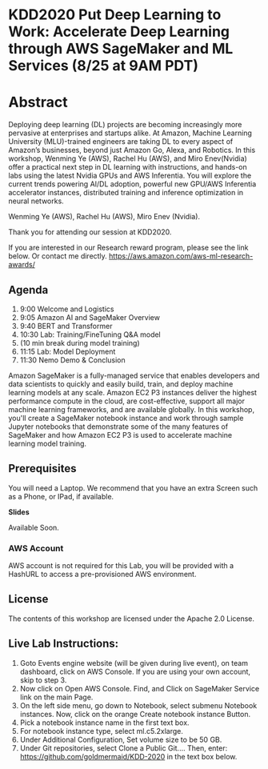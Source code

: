 # KDD2020 Put Deep Learning to Work: Accelerate Deep Learning through AWS SageMaker and ML Services  (8/25 at 9AM PDT)
# Abstract
Deploying deep learning (DL) projects are becoming increasingly more pervasive at enterprises and startups alike. At Amazon, Machine Learning University (MLU)-trained engineers are taking DL to every aspect of Amazon’s businesses, beyond just Amazon Go, Alexa, and Robotics.
In this workshop, Wenming Ye (AWS), Rachel Hu (AWS), and Miro Enev(Nvidia) offer a practical next step in DL learning with instructions, and hands-on labs using the latest Nvidia GPUs and AWS Inferentia. You will explore the current trends powering AI/DL adoption, powerful new GPU/AWS Inferentia accelerator instances, distributed training and inference optimization in neural networks.

Wenming Ye  (AWS),
Rachel Hu   (AWS),
Miro Enev   (Nvidia).

Thank you for attending our session at KDD2020.

If you are interested in our Research reward program, please see the link below. Or contact me directly. 
https://aws.amazon.com/aws-ml-research-awards/

## Agenda

1. 9:00 Welcome and Logistics
1. 9:05  Amazon AI and SageMaker Overview
1. 9:40  BERT and Transformer
1. 10:30 Lab: Training/FineTuning Q&A model 
1. 	(10 min break during model training)
1. 11:15 Lab: Model Deployment
1. 11:30 Nemo Demo & Conclusion


Amazon SageMaker is a fully-managed service that enables developers and data scientists to quickly and easily build, train, and deploy machine learning models at any scale. Amazon EC2 P3 instances deliver the highest performance compute in the cloud, are cost-effective, support all major machine learning frameworks, and are available globally. In this workshop, you'll create a SageMaker notebook instance and work through sample Jupyter notebooks that demonstrate some of the many features of SageMaker and how Amazon EC2 P3 is used to accelerate machine learning model training.


## Prerequisites

You will need a Laptop.  We recommend that you have an extra Screen such as a Phone, or IPad, if available.

**Slides**

Available Soon.

### AWS Account
AWS account is not required for this Lab, you will be provided with a HashURL to access a pre-provisioned AWS environment.

## License

The contents of this workshop are licensed under the Apache 2.0 License.

## Live Lab Instructions: 

1. Goto Events engine website (will be given during live event), on team dashboard, click on AWS Console. If you are using your own account, skip to step 3.
1. Now click on Open AWS Console.  Find, and Click on SageMaker Service link on the main Page. 
1. On the left side menu, go down to Notebook, select submenu Notebook instances. Now, click on the orange Create notebook instance Button.
1. Pick a notebook instance name in the first text box.
1. For notebook instance type, select ml.c5.2xlarge.  
1. Under Additional Configuration, Set volume size to be 50 GB. 
1. Under Git repositories, select Clone a Public Git.... Then, enter: https://github.com/goldmermaid/KDD-2020 in the text box below.



